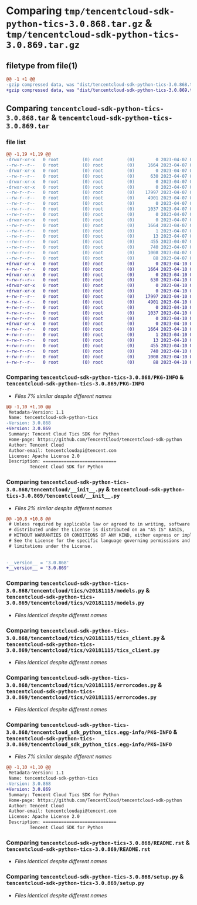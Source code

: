 # Comparing `tmp/tencentcloud-sdk-python-tics-3.0.868.tar.gz` & `tmp/tencentcloud-sdk-python-tics-3.0.869.tar.gz`

## filetype from file(1)

```diff
@@ -1 +1 @@
-gzip compressed data, was "dist/tencentcloud-sdk-python-tics-3.0.868.tar", last modified: Fri Apr  7 01:02:46 2023, max compression
+gzip compressed data, was "dist/tencentcloud-sdk-python-tics-3.0.869.tar", last modified: Mon Apr 10 03:16:07 2023, max compression
```

## Comparing `tencentcloud-sdk-python-tics-3.0.868.tar` & `tencentcloud-sdk-python-tics-3.0.869.tar`

### file list

```diff
@@ -1,19 +1,19 @@
-drwxr-xr-x   0 root         (0) root         (0)        0 2023-04-07 01:02:46.000000 tencentcloud-sdk-python-tics-3.0.868/
--rw-r--r--   0 root         (0) root         (0)     1664 2023-04-07 01:02:46.000000 tencentcloud-sdk-python-tics-3.0.868/PKG-INFO
-drwxr-xr-x   0 root         (0) root         (0)        0 2023-04-07 01:02:46.000000 tencentcloud-sdk-python-tics-3.0.868/tencentcloud/
--rw-r--r--   0 root         (0) root         (0)      630 2023-04-07 01:02:46.000000 tencentcloud-sdk-python-tics-3.0.868/tencentcloud/__init__.py
-drwxr-xr-x   0 root         (0) root         (0)        0 2023-04-07 01:02:46.000000 tencentcloud-sdk-python-tics-3.0.868/tencentcloud/tics/
-drwxr-xr-x   0 root         (0) root         (0)        0 2023-04-07 01:02:46.000000 tencentcloud-sdk-python-tics-3.0.868/tencentcloud/tics/v20181115/
--rw-r--r--   0 root         (0) root         (0)    17997 2023-04-07 01:02:46.000000 tencentcloud-sdk-python-tics-3.0.868/tencentcloud/tics/v20181115/models.py
--rw-r--r--   0 root         (0) root         (0)     4901 2023-04-07 01:02:46.000000 tencentcloud-sdk-python-tics-3.0.868/tencentcloud/tics/v20181115/tics_client.py
--rw-r--r--   0 root         (0) root         (0)        0 2023-04-07 01:02:46.000000 tencentcloud-sdk-python-tics-3.0.868/tencentcloud/tics/v20181115/__init__.py
--rw-r--r--   0 root         (0) root         (0)     1037 2023-04-07 01:02:46.000000 tencentcloud-sdk-python-tics-3.0.868/tencentcloud/tics/v20181115/errorcodes.py
--rw-r--r--   0 root         (0) root         (0)        0 2023-04-07 01:02:46.000000 tencentcloud-sdk-python-tics-3.0.868/tencentcloud/tics/__init__.py
-drwxr-xr-x   0 root         (0) root         (0)        0 2023-04-07 01:02:46.000000 tencentcloud-sdk-python-tics-3.0.868/tencentcloud_sdk_python_tics.egg-info/
--rw-r--r--   0 root         (0) root         (0)     1664 2023-04-07 01:02:46.000000 tencentcloud-sdk-python-tics-3.0.868/tencentcloud_sdk_python_tics.egg-info/PKG-INFO
--rw-r--r--   0 root         (0) root         (0)        1 2023-04-07 01:02:46.000000 tencentcloud-sdk-python-tics-3.0.868/tencentcloud_sdk_python_tics.egg-info/dependency_links.txt
--rw-r--r--   0 root         (0) root         (0)       13 2023-04-07 01:02:46.000000 tencentcloud-sdk-python-tics-3.0.868/tencentcloud_sdk_python_tics.egg-info/top_level.txt
--rw-r--r--   0 root         (0) root         (0)      455 2023-04-07 01:02:46.000000 tencentcloud-sdk-python-tics-3.0.868/tencentcloud_sdk_python_tics.egg-info/SOURCES.txt
--rw-r--r--   0 root         (0) root         (0)      740 2023-04-07 01:02:46.000000 tencentcloud-sdk-python-tics-3.0.868/README.rst
--rw-r--r--   0 root         (0) root         (0)     1008 2023-04-07 01:02:46.000000 tencentcloud-sdk-python-tics-3.0.868/setup.py
--rw-r--r--   0 root         (0) root         (0)       88 2023-04-07 01:02:46.000000 tencentcloud-sdk-python-tics-3.0.868/setup.cfg
+drwxr-xr-x   0 root         (0) root         (0)        0 2023-04-10 03:16:07.000000 tencentcloud-sdk-python-tics-3.0.869/
+-rw-r--r--   0 root         (0) root         (0)     1664 2023-04-10 03:16:07.000000 tencentcloud-sdk-python-tics-3.0.869/PKG-INFO
+drwxr-xr-x   0 root         (0) root         (0)        0 2023-04-10 03:16:07.000000 tencentcloud-sdk-python-tics-3.0.869/tencentcloud/
+-rw-r--r--   0 root         (0) root         (0)      630 2023-04-10 03:16:07.000000 tencentcloud-sdk-python-tics-3.0.869/tencentcloud/__init__.py
+drwxr-xr-x   0 root         (0) root         (0)        0 2023-04-10 03:16:07.000000 tencentcloud-sdk-python-tics-3.0.869/tencentcloud/tics/
+drwxr-xr-x   0 root         (0) root         (0)        0 2023-04-10 03:16:07.000000 tencentcloud-sdk-python-tics-3.0.869/tencentcloud/tics/v20181115/
+-rw-r--r--   0 root         (0) root         (0)    17997 2023-04-10 03:16:07.000000 tencentcloud-sdk-python-tics-3.0.869/tencentcloud/tics/v20181115/models.py
+-rw-r--r--   0 root         (0) root         (0)     4901 2023-04-10 03:16:07.000000 tencentcloud-sdk-python-tics-3.0.869/tencentcloud/tics/v20181115/tics_client.py
+-rw-r--r--   0 root         (0) root         (0)        0 2023-04-10 03:16:07.000000 tencentcloud-sdk-python-tics-3.0.869/tencentcloud/tics/v20181115/__init__.py
+-rw-r--r--   0 root         (0) root         (0)     1037 2023-04-10 03:16:07.000000 tencentcloud-sdk-python-tics-3.0.869/tencentcloud/tics/v20181115/errorcodes.py
+-rw-r--r--   0 root         (0) root         (0)        0 2023-04-10 03:16:07.000000 tencentcloud-sdk-python-tics-3.0.869/tencentcloud/tics/__init__.py
+drwxr-xr-x   0 root         (0) root         (0)        0 2023-04-10 03:16:07.000000 tencentcloud-sdk-python-tics-3.0.869/tencentcloud_sdk_python_tics.egg-info/
+-rw-r--r--   0 root         (0) root         (0)     1664 2023-04-10 03:16:07.000000 tencentcloud-sdk-python-tics-3.0.869/tencentcloud_sdk_python_tics.egg-info/PKG-INFO
+-rw-r--r--   0 root         (0) root         (0)        1 2023-04-10 03:16:07.000000 tencentcloud-sdk-python-tics-3.0.869/tencentcloud_sdk_python_tics.egg-info/dependency_links.txt
+-rw-r--r--   0 root         (0) root         (0)       13 2023-04-10 03:16:07.000000 tencentcloud-sdk-python-tics-3.0.869/tencentcloud_sdk_python_tics.egg-info/top_level.txt
+-rw-r--r--   0 root         (0) root         (0)      455 2023-04-10 03:16:07.000000 tencentcloud-sdk-python-tics-3.0.869/tencentcloud_sdk_python_tics.egg-info/SOURCES.txt
+-rw-r--r--   0 root         (0) root         (0)      740 2023-04-10 03:16:07.000000 tencentcloud-sdk-python-tics-3.0.869/README.rst
+-rw-r--r--   0 root         (0) root         (0)     1008 2023-04-10 03:16:07.000000 tencentcloud-sdk-python-tics-3.0.869/setup.py
+-rw-r--r--   0 root         (0) root         (0)       88 2023-04-10 03:16:07.000000 tencentcloud-sdk-python-tics-3.0.869/setup.cfg
```

### Comparing `tencentcloud-sdk-python-tics-3.0.868/PKG-INFO` & `tencentcloud-sdk-python-tics-3.0.869/PKG-INFO`

 * *Files 7% similar despite different names*

```diff
@@ -1,10 +1,10 @@
 Metadata-Version: 1.1
 Name: tencentcloud-sdk-python-tics
-Version: 3.0.868
+Version: 3.0.869
 Summary: Tencent Cloud Tics SDK for Python
 Home-page: https://github.com/TencentCloud/tencentcloud-sdk-python
 Author: Tencent Cloud
 Author-email: tencentcloudapi@tencent.com
 License: Apache License 2.0
 Description: ============================
         Tencent Cloud SDK for Python
```

### Comparing `tencentcloud-sdk-python-tics-3.0.868/tencentcloud/__init__.py` & `tencentcloud-sdk-python-tics-3.0.869/tencentcloud/__init__.py`

 * *Files 2% similar despite different names*

```diff
@@ -10,8 +10,8 @@
 # Unless required by applicable law or agreed to in writing, software
 # distributed under the License is distributed on an "AS IS" BASIS,
 # WITHOUT WARRANTIES OR CONDITIONS OF ANY KIND, either express or implied.
 # See the License for the specific language governing permissions and
 # limitations under the License.
 
 
-__version__ = '3.0.868'
+__version__ = '3.0.869'
```

### Comparing `tencentcloud-sdk-python-tics-3.0.868/tencentcloud/tics/v20181115/models.py` & `tencentcloud-sdk-python-tics-3.0.869/tencentcloud/tics/v20181115/models.py`

 * *Files identical despite different names*

### Comparing `tencentcloud-sdk-python-tics-3.0.868/tencentcloud/tics/v20181115/tics_client.py` & `tencentcloud-sdk-python-tics-3.0.869/tencentcloud/tics/v20181115/tics_client.py`

 * *Files identical despite different names*

### Comparing `tencentcloud-sdk-python-tics-3.0.868/tencentcloud/tics/v20181115/errorcodes.py` & `tencentcloud-sdk-python-tics-3.0.869/tencentcloud/tics/v20181115/errorcodes.py`

 * *Files identical despite different names*

### Comparing `tencentcloud-sdk-python-tics-3.0.868/tencentcloud_sdk_python_tics.egg-info/PKG-INFO` & `tencentcloud-sdk-python-tics-3.0.869/tencentcloud_sdk_python_tics.egg-info/PKG-INFO`

 * *Files 7% similar despite different names*

```diff
@@ -1,10 +1,10 @@
 Metadata-Version: 1.1
 Name: tencentcloud-sdk-python-tics
-Version: 3.0.868
+Version: 3.0.869
 Summary: Tencent Cloud Tics SDK for Python
 Home-page: https://github.com/TencentCloud/tencentcloud-sdk-python
 Author: Tencent Cloud
 Author-email: tencentcloudapi@tencent.com
 License: Apache License 2.0
 Description: ============================
         Tencent Cloud SDK for Python
```

### Comparing `tencentcloud-sdk-python-tics-3.0.868/README.rst` & `tencentcloud-sdk-python-tics-3.0.869/README.rst`

 * *Files identical despite different names*

### Comparing `tencentcloud-sdk-python-tics-3.0.868/setup.py` & `tencentcloud-sdk-python-tics-3.0.869/setup.py`

 * *Files identical despite different names*

